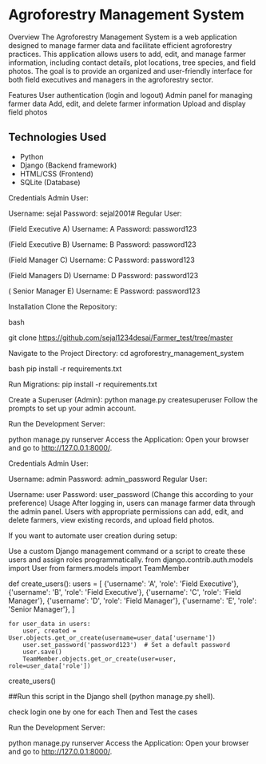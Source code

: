 # Agroforestry Management System
Overview
The Agroforestry Management System is a web application designed to manage farmer data and facilitate 
efficient agroforestry practices. This application allows users to add, edit, and manage farmer information,
 including contact details, plot locations, tree species, and field photos. The goal is to provide an organized 
 and user-friendly interface for both field executives and managers in the agroforestry sector.


Features
User authentication (login and logout)
Admin panel for managing farmer data
Add, edit, and delete farmer information
Upload and display field photos

 ## Technologies Used

- Python
- Django (Backend framework)
- HTML/CSS (Frontend)
- SQLite (Database)

Credentials
Admin User:

Username: sejal
Password: sejal2001# 
Regular User:

(Field Executive A)
Username: A 
Password: password123 

 (Field Executive B)
Username: B
Password: password123 

(Field Manager C)
Username: C 
Password: password123 

(Field Managers D)
Username: D 
Password: password123 

( Senior Manager E)
Username: E 
Password: password123 

Installation
Clone the Repository:

bash

git clone https://github.com/sejal1234desai/Farmer_test/tree/master

Navigate to the Project Directory:
cd agroforestry_management_system

bash
pip install -r requirements.txt

Run Migrations:
pip install -r requirements.txt

Create a Superuser (Admin):
python manage.py createsuperuser
Follow the prompts to set up your admin account.

Run the Development Server:

python manage.py runserver
Access the Application: Open your browser and go to http://127.0.0.1:8000/.

Credentials
Admin User:

Username: admin
Password: admin_password 
Regular User:

Username: user
Password: user_password (Change this according to your preference)
Usage
After logging in, users can manage farmer data through the admin panel. Users with appropriate permissions can add, edit, and delete farmers, view existing records, and upload field photos.

If you want to automate user creation during setup:

Use a custom Django management command or a script to create these users and assign roles programmatically.
from django.contrib.auth.models import User
from farmers.models import TeamMember

def create_users():
    users = [
        {'username': 'A', 'role': 'Field Executive'},
        {'username': 'B', 'role': 'Field Executive'},
        {'username': 'C', 'role': 'Field Manager'},
        {'username': 'D', 'role': 'Field Manager'},
        {'username': 'E', 'role': 'Senior Manager'},
    ]

    for user_data in users:
        user, created = User.objects.get_or_create(username=user_data['username'])
        user.set_password('password123')  # Set a default password
        user.save()
        TeamMember.objects.get_or_create(user=user, role=user_data['role'])

create_users()


##Run this script in the Django shell (python manage.py shell).


check login one by one for each Then and Test the cases 

Run the Development Server:

python manage.py runserver
Access the Application: Open your browser and go to http://127.0.0.1:8000/.





